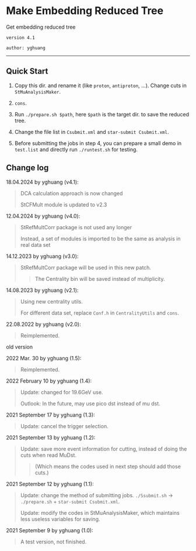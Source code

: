 # Make Embedding Reduced Tree

Get embedding reduced tree

`version 4.1`

`author: yghuang`

***

## Quick Start

1. Copy this dir. and rename it (like `proton`, `antiproton`, ...). Change cuts in `StMuAnalysisMaker`.

2. `cons`.

3. Run `./prepare.sh $path`, here `$path` is the target dir. to save the reduced tree.

4. Change the file list in `Csubmit.xml` and `star-submit Csubmit.xml`.

5. Before submitting the jobs in step 4, you can prepare a small demo in `test.list` and directly run `./runtest.sh` for testing.

## Change log

18.04.2024 by yghuang (v4.1):

> DCA calculation approach is now changed
>
> StCFMult module is updated to v2.3

12.04.2024 by yghuang (v4.0):

> StRefMultCorr package is not used any longer
>
> Instead, a set of modules is imported to be the same as analysis in real data set

14.12.2023 by yghuang (v3.0):

> StRefMultCorr package will be used in this new patch.
>
>> The Centrality bin will be saved instead of multiplicity.

14.08.2023 by yghuang (v2.1):

> Using new centrality utils.
>
> For different data set, replace `Conf.h` in `CentralityUtils` and `cons`.

22.08.2022 by yghuang (v2.0):

> Reimplemented.

old version

2022 Mar. 30 by yghuang (1.5):

> Reimplemented.

2022 February 10 by yghuang (1.4):

> Update: changed for 19.6GeV use.
>
> Outlook: In the future, may use pico dst instead of mu dst.

2021 September 17 by yghuang (1.3):

> Update: cancel the trigger selection.

2021 September 13 by yghuang (1.2):

> Update: save more event information for cutting, instead of doing the cuts when read MuDst.
>
> > (Which means the codes used in next step should add those cuts.)

2021 September 12 by yghuang (1.1):

> Update: change the method of submitting jobs. `./Ssubmit.sh` -> `./prepare.sh` + `star-submit Csubmit.xml`.
>
> Update: modify the codes in StMuAnalysisMaker, which maintains less useless variables for saving.

2021 September 9 by yghuang (1.0):

> A test version, not finished.
